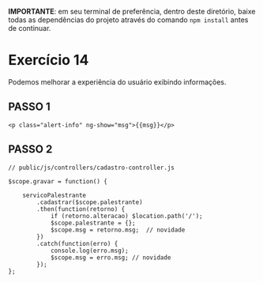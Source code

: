 **IMPORTANTE**: em seu terminal de preferência, dentro deste diretório, baixe todas as dependências do projeto através do comando `npm install` antes de continuar.

# Exercício 14

Podemos melhorar a experiência do usuário exibindo informações.

## PASSO 1

```
<p class="alert-info" ng-show="msg">{{msg}}</p>
```

## PASSO 2

```
// public/js/controllers/cadastro-controller.js

$scope.gravar = function() {

    servicoPalestrante
        .cadastrar($scope.palestrante)
        .then(function(retorno) {
            if (retorno.alteracao) $location.path('/');
            $scope.palestrante = {};
            $scope.msg = retorno.msg;  // novidade             
        })
        .catch(function(erro) {
            console.log(erro.msg);
            $scope.msg = erro.msg; // novidade
        }); 
};
```

